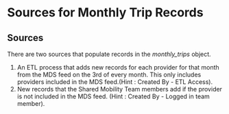 # Sources for Monthly Trip Records

## Sources

There are two sources that populate records in the _monthly\_trips_ object. 

1. An ETL process that adds new records for each provider for that month from the MDS feed on the 3rd of every month. This only includes providers included in the MDS feed.\(Hint : Created By - ETL Access\).
2. New records that the Shared Mobility Team members add if the provider is not included in the MDS feed. \(Hint : Created By - Logged in team member\).

